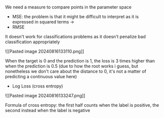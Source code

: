 
We need a measure to compare points in the parameter space

- MSE: the problem is that it might be difficult to interpret as it is expressed in squared terms ->
- RMSE

It doesn't work for classifications problems as it doesn't penalize bad classification appropriately

![[Pasted image 20240816133110.png]]

When the target is 0 and the prediction is 1, the loss is 3 times higher than when the prediction is 0.5 (due to how the root works i guess, but nonetheless we don't care about the distance to 0, it's not a matter of predicting a continuous value here)


- Log Loss (cross entropy)

![[Pasted image 20240816133247.png]]

Formula of cross entropy:
the first half counts when the label is positive, the second instead when the label is negative


